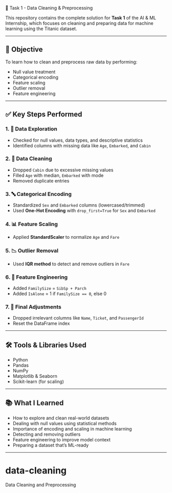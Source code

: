  🚀 Task 1 - Data Cleaning & Preprocessing

This repository contains the complete solution for **Task 1** of the AI & ML Internship, which focuses on cleaning and preparing data for machine learning using the Titanic dataset.

---

## 🎯 Objective

To learn how to clean and preprocess raw data by performing:
- Null value treatment
- Categorical encoding
- Feature scaling
- Outlier removal
- Feature engineering

---

## ✅ Key Steps Performed

### 1. 🔄 Data Exploration
- Checked for null values, data types, and descriptive statistics
- Identified columns with missing data like `Age`, `Embarked`, and `Cabin`

### 2. 🧹 Data Cleaning
- Dropped `Cabin` due to excessive missing values
- Filled `Age` with median, `Embarked` with mode
- Removed duplicate entries

### 3. 🔤 Categorical Encoding
- Standardized `Sex` and `Embarked` columns (lowercased/trimmed)
- Used **One-Hot Encoding** with `drop_first=True` for `Sex` and `Embarked`

### 4. 📊 Feature Scaling
- Applied **StandardScaler** to normalize `Age` and `Fare`

### 5. 📉 Outlier Removal
- Used **IQR method** to detect and remove outliers in `Fare`

### 6. 🧠 Feature Engineering
- Added `FamilySize` = `SibSp + Parch`
- Added `IsAlone` = 1 if `FamilySize == 0`, else 0

### 7. 🧾 Final Adjustments
- Dropped irrelevant columns like `Name`, `Ticket`, and `PassengerId`
- Reset the DataFrame index

---

## 🛠 Tools & Libraries Used

- Python
- Pandas
- NumPy
- Matplotlib & Seaborn
- Scikit-learn (for scaling)

---

## 📚 What I Learned

- How to explore and clean real-world datasets
- Dealing with null values using statistical methods
- Importance of encoding and scaling in machine learning
- Detecting and removing outliers
- Feature engineering to improve model context
- Preparing a dataset that’s ML-ready

---
# data-cleaning
Data Cleaning and Preprocessing 

